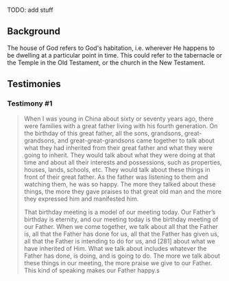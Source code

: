 TODO: add stuff

## Background

The house of God refers to God's habitation, i.e. wherever He happens to be dwelling at a particular point in time. This could refer to the tabernacle or the Temple in the Old Testament, or the church in the New Testament.

## Testimonies

### Testimony #1

> When I was young in China about sixty or seventy years ago, there were families with a great father living with his fourth generation. On the birthday of this great father, all the sons, grandsons, great-grandsons, and great-great-grandsons came together to talk about what they had inherited from their great father and what they were going to inherit. They would talk about what they were doing at that time and about all their interests and possessions, such as properties, houses, lands, schools, etc. They would talk about these things in front of their great father. As the father was listening to them and watching them, he was so happy. The more they talked about these things, the more they gave praises to that great old man and the more they expressed him and manifested him.
>
>That birthday meeting is a model of our meeting today. Our Father’s birthday is eternity, and our meeting today is the birthday meeting of our Father. When we come together, we talk about all that the Father is, all that the Father has done for us, all that the Father has given us, all that the Father is intending to do for us, and [281] about what we have inherited of Him. What we talk about includes whatever the Father has done, is doing, and is going to do. The more we talk about these things in our meeting, the more praise we give to our Father. This kind of speaking makes our Father happy.s